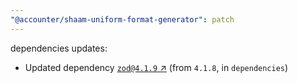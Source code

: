 ```yaml
---
"@accounter/shaam-uniform-format-generator": patch
---
```

dependencies updates:
  - Updated dependency [`zod@4.1.9` ↗︎](https://www.npmjs.com/package/zod/v/4.1.9) (from `4.1.8`, in `dependencies`)
